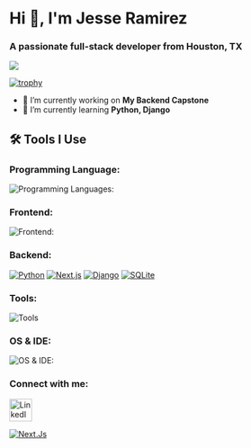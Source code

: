 # Hi 👋, I'm Jesse Ramirez
### A passionate full-stack developer from Houston, TX

![](https://komarev.com/ghpvc/?username=jgramirez0210&label=Profile%20views&color=0e75b6&style=flat)

[![trophy](https://github-profile-trophy.vercel.app/?username=ryo-ma&margin-w=15&margin-h=15&row=2&column=5&theme=onedark)](https://github.com/ryo-ma/github-profile-trophy)


- 🔭 I’m currently working on **My Backend Capstone**
- 🌱 I’m currently learning **Python, Django**

## 🛠 Tools I Use
### Programming Language:
![Programming Languages:](https://skillicons.dev/icons?i=js,py)

### Frontend:
![Frontend:](https://skillicons.dev/icons?i=js,html,css,react)

### Backend:

[![Python](https://skillicons.dev/icons?i=python)](https://www.python.org/)
[![Next.js](https://skillicons.dev/icons?i=nextjs)](https://nextjs.org/)
[![Django](https://skillicons.dev/icons?i=django)](https://www.djangoproject.com/)
[![SQLite](https://skillicons.dev/icons?i=sqlite)](https://www.sqlite.org/)

### Tools:
![Tools](https://skillicons.dev/icons?i=postman,github)

### OS & IDE:
![OS & IDE:](https://skillicons.dev/icons?i=windows,vscode)

### Connect with me:
<a href="https://www.linkedin.com/in/jesseramirez354/" target="_blank">
  <img src="https://raw.githubusercontent.com/rahuldkjain/github-profile-readme-generator/master/src/images/icons/Social/linked-in-alt.svg" alt="LinkedIn Profile" width="40" height="40" />
</a>


[![Next.Js](http://res.cloudinary.com/nashvillesoftwareschool/image/upload/ar_1:1,c_fill,w_100/v1/techs/png-transparent-next-js-hd-logo_khfi34)](https://nextjs.org/)


